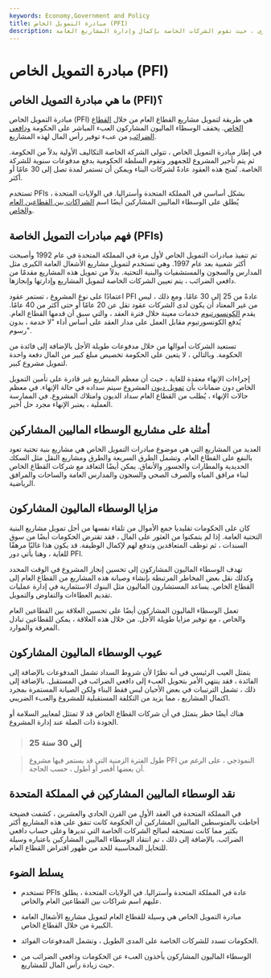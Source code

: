 ```yaml
---
keywords: Economy,Government and Policy
title: مبادرة التمويل الخاص (PFI)
description: مبادرة التمويل الخاص هي طريقة لتوفير الأموال للاستثمارات الرأسمالية الكبرى ، حيث تقوم الشركات الخاصة بإكمال وإدارة المشاريع العامة.
---
```


# مبادرة التمويل الخاص (PFI)
## ما هي مبادرة التمويل الخاص (PFI)؟

مبادرة التمويل الخاص (PFI) هي طريقة لتمويل مشاريع القطاع العام من خلال [القطاع الخاص](/private-sector). يخفف الوسطاء الماليون المشاركون العبء المباشر على الحكومة [ودافعي الضرائب](/taxpayer) من عبء توفير رأس المال لهذه المشاريع.

في إطار مبادرة التمويل الخاص ، تتولى الشركة الخاصة التكاليف الأولية بدلاً من الحكومة. ثم يتم تأجير المشروع للجمهور وتقوم السلطة الحكومية بدفع مدفوعات سنوية للشركة الخاصة. تُمنح هذه العقود عادةً لشركات البناء ويمكن أن تستمر لمدة تصل إلى 30 عامًا أو أكثر.

تستخدم PFIs بشكل أساسي في المملكة المتحدة وأستراليا. في الولايات المتحدة ، يُطلق على الوسطاء الماليين المشاركين أيضًا اسم [الشراكات بين القطاعين العام والخاص](/public-private-partnerships).

## فهم مبادرات التمويل الخاصة (PFIs)

تم تنفيذ مبادرات التمويل الخاص لأول مرة في المملكة المتحدة في عام 1992 وأصبحت أكثر شعبية بعد عام 1997. وهي تستخدم لتمويل مشاريع الأشغال العامة الكبرى مثل المدارس والسجون والمستشفيات والبنية التحتية. بدلاً من تمويل هذه المشاريع مقدمًا من دافعي الضرائب ، يتم تعيين الشركات الخاصة لتمويل المشاريع وإدارتها وإنجازها.

اعتمادًا على نوع المشروع ، تستمر عقود PFI عادةً من 25 إلى 30 عامًا. ومع ذلك ، ليس من غير المعتاد أن يكون لدى الشركات عقود تقل عن 20 عامًا أو حتى أكثر من 40 عامًا. يقدم [الكونسورتيوم](/consortium) خدمات معينة خلال فترة العقد ، والتي سبق أن قدمها القطاع العام. يُدفع الكونسورتيوم مقابل العمل على مدار العقد على أساس أداء "لا خدمة ، بدون رسوم".

تستعيد الشركات أموالها من خلال مدفوعات طويلة الأجل بالإضافة إلى فائدة من الحكومة. وبالتالي ، لا يتعين على الحكومة تخصيص مبلغ كبير من المال دفعة واحدة لتمويل مشروع كبير.

إجراءات الإنهاء معقدة للغاية ، حيث أن معظم المشاريع غير قادرة على تأمين التمويل الخاص دون ضمانات بأن [تمويل ديون](/debtfinancing) المشروع سيتم سداده في حالة الإنهاء. في معظم حالات الإنهاء ، يُطلب من القطاع العام سداد الديون وامتلاك المشروع. في الممارسة العملية ، يعتبر الإنهاء مجرد حل أخير.

## أمثلة على مشاريع الوسطاء الماليين المشاركين

العديد من المشاريع التي هي موضوع مبادرات التمويل الخاص هي مشاريع بنية تحتية تعود بالنفع على القطاع العام. وتشمل الطرق السريعة والطرق ومشاريع النقل مثل السكك الحديدية والمطارات والجسور والأنفاق. يمكن أيضًا التعاقد مع شركات القطاع الخاص لبناء مرافق المياه والصرف الصحي والسجون والمدارس العامة والساحات والمرافق الرياضية.

## مزايا الوسطاء الماليون المشاركون

كان على الحكومات تقليديا جمع الأموال من تلقاء نفسها من أجل تمويل مشاريع البنية التحتية العامة. إذا لم يتمكنوا من العثور على المال ، فقد تقترض الحكومات أيضًا من سوق السندات ، ثم توظف المتعاقدين وتدفع لهم لإكمال الوظيفة. قد يكون هذا غالبًا مرهقًا للغاية ، وهنا يأتي دور PFI.

تهدف الوسطاء الماليون المشاركون إلى تحسين إنجاز المشروع في الوقت المحدد وكذلك نقل بعض المخاطر المرتبطة بإنشاء وصيانة هذه المشاريع من القطاع العام إلى القطاع الخاص. يساعد المستشارون الماليون مثل البنوك الاستثمارية في إدارة عمليات تقديم العطاءات والتفاوض والتمويل.

تعمل الوسطاء الماليون المشاركون أيضًا على تحسين العلاقة بين القطاعين العام والخاص ، مع توفير مزايا طويلة الأجل. من خلال هذه العلاقة ، يمكن للقطاعين تبادل المعرفة والموارد.

## عيوب الوسطاء الماليون المشاركون

يتمثل العيب الرئيسي في أنه نظرًا لأن شروط السداد تشمل المدفوعات بالإضافة إلى الفائدة ، فقد ينتهي الأمر بتحويل العبء إلى دافعي الضرائب في المستقبل. بالإضافة إلى ذلك ، تشمل الترتيبات في بعض الأحيان ليس فقط البناء ولكن الصيانة المستمرة بمجرد اكتمال المشاريع ، مما يزيد من التكلفة المستقبلية للمشروع والعبء الضريبي.

هناك أيضًا خطر يتمثل في أن شركات القطاع الخاص قد لا تمتثل لمعايير السلامة أو الجودة ذات الصلة عند إدارة المشروع.

> ### 25 إلى 30 سنة

> طول الفترة الزمنية التي قد يستمر فيها مشروع PFI النموذجي ، على الرغم من أن بعضها أقصر أو أطول ، حسب الحاجة.

>

## نقد الوسطاء الماليين المشاركين في المملكة المتحدة

في المملكة المتحدة في العقد الأول من القرن الحادي والعشرين ، كشفت فضيحة أحاطت بالمتوسطين الماليين المشاركين أن الحكومة كانت تنفق على هذه المشاريع أكثر بكثير مما كانت تستحقه لصالح الشركات الخاصة التي تديرها وعلى حساب دافعي الضرائب. بالإضافة إلى ذلك ، تم انتقاد الوسطاء الماليين المشاركين باعتباره وسيلة للتحايل المحاسبية للحد من ظهور اقتراض القطاع العام.

## يسلط الضوء

- تستخدم PFIs عادة في المملكة المتحدة وأستراليا. في الولايات المتحدة ، يطلق عليهم اسم شراكات بين القطاعين العام والخاص.

- مبادرة التمويل الخاص هي وسيلة للقطاع العام لتمويل مشاريع الأشغال العامة الكبيرة من خلال القطاع الخاص.

- الحكومات تسدد للشركات الخاصة على المدى الطويل ، وتشمل المدفوعات الفوائد.

- الوسطاء الماليون المشاركون يأخذون العبء عن الحكومات ودافعي الضرائب من حيث زيادة رأس المال للمشاريع.

